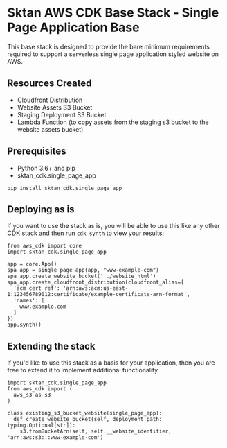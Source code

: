 # Sktan AWS CDK Base Stack - Single Page Application Base

This base stack is designed to provide the bare minimum requirements required to support a serverless single page application styled website on AWS.

## Resources Created

- Cloudfront Distribution
- Website Assets S3 Bucket
- Staging Deployment S3 Bucket
- Lambda Function (to copy assets from the staging s3 bucket to the website assets bucket)

## Prerequisites

- Python 3.6+ and pip
- sktan_cdk.single_page_app

```
pip install sktan_cdk.single_page_app
```

## Deploying as is

If you want to use the stack as is, you will be able to use this like any other CDK stack and then run `cdk synth` to view your results:

```
from aws_cdk import core
import sktan_cdk.single_page_app

app = core.App()
spa_app = single_page_app(app, "www-example-com")
spa_app.create_website_bucket('../website_html')
spa_app.create_cloudfront_distribution(cloudfront_alias={
  'acm_cert_ref': 'arn:aws:acm:us-east-1:123456789012:certificate/example-certificate-arn-format',
  'names': [
    www.example.com
  ]
})
app.synth()
```

## Extending the stack

If you'd like to use this stack as a basis for your application, then you are free to extend it to implement additional functionality.

```
import sktan_cdk.single_page_app
from aws_cdk import (
  aws_s3 as s3
)

class existing_s3_bucket_website(single_page_app):
  def create_website_bucket(self, deployment_path: typing.Optional[str]):
    s3.fromBucketArn(self, self.__website_identifier, 'arn:aws:s3:::www-example-com')
```
